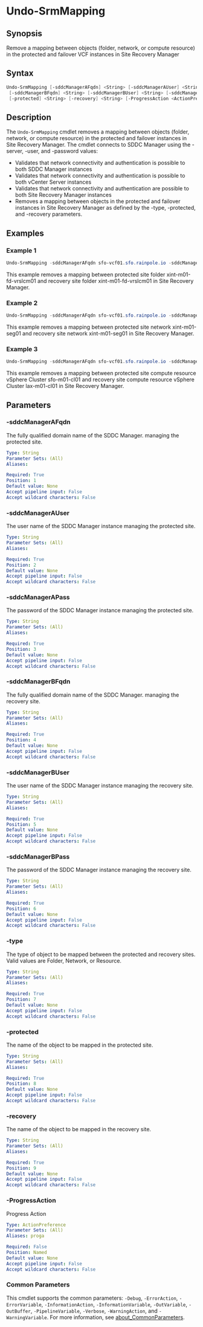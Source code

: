 # Undo-SrmMapping

## Synopsis

Remove a mapping between objects (folder, network, or compute resource) in the protected and failover VCF
instances in Site Recovery Manager

## Syntax

```powershell
Undo-SrmMapping [-sddcManagerAFqdn] <String> [-sddcManagerAUser] <String> [-sddcManagerAPass] <String>
 [-sddcManagerBFqdn] <String> [-sddcManagerBUser] <String> [-sddcManagerBPass] <String> [-type] <String>
 [-protected] <String> [-recovery] <String> [-ProgressAction <ActionPreference>] [<CommonParameters>]
```

## Description

The `Undo-SrmMapping` cmdlet removes a mapping between objects (folder, network, or compute resource) in the
protected and failover instances in Site Recovery Manager.
The cmdlet connects to SDDC Manager using the
-server, -user, and -password values:

- Validates that network connectivity and authentication is possible to both SDDC Manager instances
- Validates that network connectivity and authentication is possible to both vCenter Server instances
- Validates that network connectivity and authentication are possible to both Site Recovery Manager instances
- Removes a mapping between objects in the protected and failover instances in Site Recovery Manager as
defined by the -type, -protected, and -recovery parameters.

## Examples

### Example 1

```powershell
Undo-SrmMapping -sddcManagerAFqdn sfo-vcf01.sfo.rainpole.io -sddcManagerAUser administrator@vsphere.local -sddcManagerAPass VMw@re1 -sddcManagerBFqdn lax-vcf01.lax.rainpole.io -sddcManagerBUser administrator@vsphere.local -sddcManagerBPass VMw@re1! -type Folder -protected xint-m01-fd-vrslcm -recovery xint-m01-fd-vrslcm
```

This example removes a mapping between protected site folder xint-m01-fd-vrslcm01 and recovery site folder xint-m01-fd-vrslcm01 in Site Recovery Manager.

### Example 2

```powershell
Undo-SrmMapping -sddcManagerAFqdn sfo-vcf01.sfo.rainpole.io -sddcManagerAUser administrator@vsphere.local -sddcManagerAPass VMw@re1 -sddcManagerBFqdn lax-vcf01.lax.rainpole.io -sddcManagerBUser administrator@vsphere.local -sddcManagerBPass VMw@re1! -type Network -protected xint-m01-seg01 -recovery xint-m01-seg01
```

This example removes a mapping between protected site network xint-m01-seg01 and recovery site network xint-m01-seg01 in Site Recovery Manager.

### Example 3

```powershell
Undo-SrmMapping -sddcManagerAFqdn sfo-vcf01.sfo.rainpole.io -sddcManagerAUser administrator@vsphere.local -sddcManagerAPass VMw@re1 -sddcManagerBFqdn lax-vcf01.lax.rainpole.io -sddcManagerBUser administrator@vsphere.local -sddcManagerBPass VMw@re1! -type Resource -protected sfo-m01-cl01 -recovery lax-m01-cl01
```

This example removes a mapping between protected site compute resource vSphere Cluster sfo-m01-cl01 and recovery site compute resource vSphere Cluster lax-m01-cl01 in Site Recovery Manager.

## Parameters

### -sddcManagerAFqdn

The fully qualified domain name of the SDDC Manager.
managing the protected site.

```yaml
Type: String
Parameter Sets: (All)
Aliases:

Required: True
Position: 1
Default value: None
Accept pipeline input: False
Accept wildcard characters: False
```

### -sddcManagerAUser

The user name of the SDDC Manager instance managing the protected site.

```yaml
Type: String
Parameter Sets: (All)
Aliases:

Required: True
Position: 2
Default value: None
Accept pipeline input: False
Accept wildcard characters: False
```

### -sddcManagerAPass

The password of the SDDC Manager instance managing the protected site.

```yaml
Type: String
Parameter Sets: (All)
Aliases:

Required: True
Position: 3
Default value: None
Accept pipeline input: False
Accept wildcard characters: False
```

### -sddcManagerBFqdn

The fully qualified domain name of the SDDC Manager.
managing the recovery site.

```yaml
Type: String
Parameter Sets: (All)
Aliases:

Required: True
Position: 4
Default value: None
Accept pipeline input: False
Accept wildcard characters: False
```

### -sddcManagerBUser

The user name of the SDDC Manager instance managing the recovery site.

```yaml
Type: String
Parameter Sets: (All)
Aliases:

Required: True
Position: 5
Default value: None
Accept pipeline input: False
Accept wildcard characters: False
```

### -sddcManagerBPass

The password of the SDDC Manager instance managing the recovery site.

```yaml
Type: String
Parameter Sets: (All)
Aliases:

Required: True
Position: 6
Default value: None
Accept pipeline input: False
Accept wildcard characters: False
```

### -type

The type of object to be mapped between the protected and recovery sites.
Valid values are Folder, Network, or Resource.

```yaml
Type: String
Parameter Sets: (All)
Aliases:

Required: True
Position: 7
Default value: None
Accept pipeline input: False
Accept wildcard characters: False
```

### -protected

The name of the object to be mapped in the protected site.

```yaml
Type: String
Parameter Sets: (All)
Aliases:

Required: True
Position: 8
Default value: None
Accept pipeline input: False
Accept wildcard characters: False
```

### -recovery

The name of the object to be mapped in the recovery site.

```yaml
Type: String
Parameter Sets: (All)
Aliases:

Required: True
Position: 9
Default value: None
Accept pipeline input: False
Accept wildcard characters: False
```

### -ProgressAction

Progress Action

```yaml
Type: ActionPreference
Parameter Sets: (All)
Aliases: proga

Required: False
Position: Named
Default value: None
Accept pipeline input: False
Accept wildcard characters: False
```

### Common Parameters

This cmdlet supports the common parameters: `-Debug`, `-ErrorAction`, `-ErrorVariable`, `-InformationAction`, `-InformationVariable`, `-OutVariable`, `-OutBuffer`, `-PipelineVariable`, `-Verbose`, `-WarningAction`, and `-WarningVariable`. For more information, see [about_CommonParameters](http://go.microsoft.com/fwlink/?LinkID=113216).
